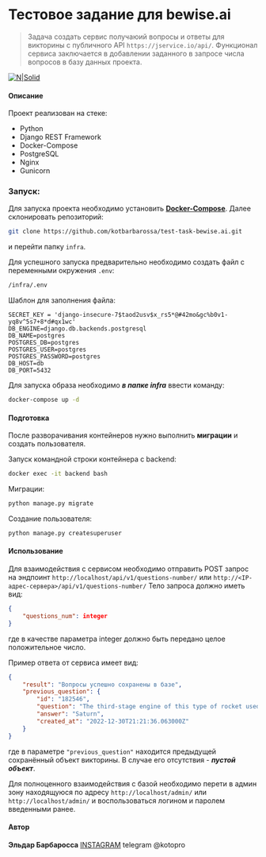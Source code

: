 # Тестовое задание для bewise.ai

> Задача создать сервис получаюий вопросы и ответы для викторины с публичного API `https://jservice.io/api/`.
Функционал сервиса заключается в добавлении заданного в запросе числа вопросов в базу данных проекта.

[![N|Solid](https://jservice.io/images/trebek.png)](https://jservice.io/)

#### Описание

Проект реализован на стеке:
- Python
- Django REST Framework
- Docker-Compose
- PostgreSQL
- Nginx
- Gunicorn

### Запуск:

Для запуска проекта необходимо установить **[Docker-Compose]**.
Далее склонировать репозиторий:
```bash
git clone https://github.com/kotbarbarossa/test-task-bewise.ai.git
```
и перейти папку `infra`.

Для успешного запуска предварительно необходимо создать файл с переменными окружения `.env`:
```markdown
/infra/.env
```
Шаблон для заполнения файла:

```dotenv
SECRET_KEY = 'django-insecure-7$taod2usv$x_rs5*@#42mo&gc%b0v1-yq8v^5s7+8*d#qx1wc'
DB_ENGINE=django.db.backends.postgresql
DB_NAME=postgres
POSTGRES_DB=postgres
POSTGRES_USER=postgres
POSTGRES_PASSWORD=postgres
DB_HOST=db
DB_PORT=5432
```

Для запуска образа необходимо ***в папке infra*** ввести команду:
```sh
docker-compose up -d
```
#### Подготовка

После разворачивания контейнеров нужно выполнить **миграции** и создать пользователя.

Запуск командной строки контейнера с backend:
```sh
docker exec -it backend bash
```
Миграции:
```sh
python manage.py migrate
```
Создание пользователя:
```sh
python manage.py createsuperuser
```


#### Использование

Для взаимодействия с сервисом необходимо отправить POST запрос на эндпоинт `http://localhost/api/v1/questions-number/`
или
`http://<IP-адрес-сервера>/api/v1/questions-number/`
Тело запроса должно иметь вид:
```json
{
    "questions_num": integer
} 
```
где в качестве параметра integer должно быть передано целое положительное число.

Пример ответа от сервиса имеет вид:

```json
{
    "result": "Вопросы успешно сохранены в базе",
    "previous_question": {
        "id": "182546",
        "question": "The third-stage engine of this type of rocket used for Apollo flights to the moon kicked things to 25,000 MPH",
        "answer": "Saturn",
        "created_at": "2022-12-30T21:21:36.063000Z"
    }
}
```

где в параметре `"previous_question"` находится предыдущей сохранённый объект викторины. В случае его отсутствия - ***пустой объект***.

Для полноценного взаимодействия с базой необходимо перети в админ зону находящуюся по адресу `http://localhost/admin/` или `http://localhost/admin/`
и воспользоваться логином и паролем введенными ранее.

#### Автор 

**Эльдар Барбаросса** 
[INSTAGRAM]
telegram @kotopro

[//]: # (links)

[youtube]: https://www.youtube.com/channel/UC0NWbtRrU1YvsCP_0Slq-9A/
[INSTAGRAM]: https://instagram.com/kot.barbarossa?igshid=YmMyMTA2M2Y=
[Docker-Compose]: <https://docs.docker.com/compose/>
